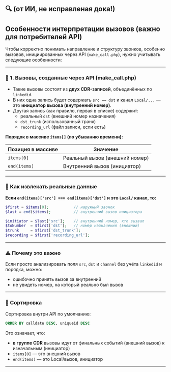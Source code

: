 ## 🔍 (от ИИ, не исправленая дока!)
## Особенности интерпретации вызовов (важно для потребителей API)

Чтобы корректно понимать направление и структуру звонков, особенно вызовов, инициированных через API (`make_call.php`), нужно учитывать следующие особенности:

---

### 📌 1. Вызовы, созданные через API (make_call.php)

- Такие вызовы состоят из **двух CDR-записей**, объединённых по `linkedid`.
- В них одна запись будет содержать `src == dst` и канал `Local/...` — это **инициатор вызова (внутренний номер)**.
- Другая запись (как правило, первая в списке) содержит:
  - реальный `dst` (внешний номер назначения)
  - `dst_trunk` (использованный транк)
  - `recording_url` (файл записи, если есть)

**Порядок в массиве `items[]` (по убыванию времени):**

| Позиция в массиве | Значение                        |
|-------------------|---------------------------------|
| `items[0]`        | Реальный вызов (внешний номер)  |
| `end(items)`      | Внутренний вызов (инициатор)    |

---

### 🧠 Как извлекать реальные данные

**Если `end(items)['src'] === end(items)['dst']` и это `Local/` канал, то:**

```php
$first = $items[0];           // наружный звонок
$last = end($items);          // внутренний вызов инициатора

$initiator = $last['src'];    // внутренний номер, кто вызвал
$toNumber  = $first['dst'];   // номер назначения (внешний)
$trunk     = $first['dst_trunk'];
$recording = $first['recording_url'];
```

---

### ⚠️ Почему это важно

Если просто анализировать поля `src`, `dst` и `channel` без учёта `linkedid` и порядка, можно:

- ошибочно принять вызов за внутренний
- не увидеть номер, на который реально был вызов

---

### 📌 Сортировка

Сортировка внутри API по умолчанию:

```sql
ORDER BY calldate DESC, uniqueid DESC
```

Это означает, что:
- **в группе CDR** вызовы идут от финальных событий (внешний вызов) к изначальным (инициатор)
- `items[0]` — это внешний вызов
- `end(items)` — это Local/вызов, инициатор

---

